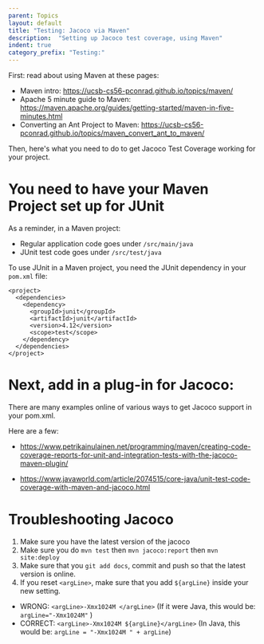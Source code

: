 ```yaml
---
parent: Topics
layout: default
title: "Testing: Jacoco via Maven"
description:  "Setting up Jacoco test coverage, using Maven"
indent: true
category_prefix: "Testing:"
---
```


First: read about using Maven at these pages:

* Maven intro: <https://ucsb-cs56-pconrad.github.io/topics/maven/>
* Apache 5 minute guide to Maven: <https://maven.apache.org/guides/getting-started/maven-in-five-minutes.html>
* Converting an Ant Project to Maven: <https://ucsb-cs56-pconrad.github.io/topics/maven_convert_ant_to_maven/>

Then, here's what you need to do to get Jacoco Test Coverage working for your project.

# You need to have your Maven Project set up for JUnit

As a reminder, in a Maven project:

* Regular application code goes under `/src/main/java`
* JUnit test code goes under `/src/test/java`

To use JUnit in a Maven project, you need the JUnit dependency in your `pom.xml` file:

```
<project>
  <dependencies>
    <dependency>
      <groupId>junit</groupId>
      <artifactId>junit</artifactId>
      <version>4.12</version>
      <scope>test</scope>
    </dependency>
  </dependencies>
</project>
```

# Next, add in a plug-in for Jacoco:

There are many examples online of various ways to get Jacoco support in your pom.xml.  

Here are a few:

* <https://www.petrikainulainen.net/programming/maven/creating-code-coverage-reports-for-unit-and-integration-tests-with-the-jacoco-maven-plugin/>

* <https://www.javaworld.com/article/2074515/core-java/unit-test-code-coverage-with-maven-and-jacoco.html>

# Troubleshooting Jacoco

1.  Make sure you have the latest version of the jacoco
2.  Make sure you do `mvn test` then `mvn jacoco:report` then `mvn site:deploy`
3.  Make sure that you `git add docs`, commit and push so that the latest version is online.
4.  If you reset `<argLine>`, make sure that you add `${argLine}` inside your new setting.
   * WRONG: `<argLine>-Xmx1024M </argLine>`  (If it were Java, this would be: `argLine="-Xmx1024M"` )
   * CORRECT: `<argLine>-Xmx1024M ${argLine}</argLine>` (In Java, this would be: `argLine = "-Xmx1024M " + argLine`)
